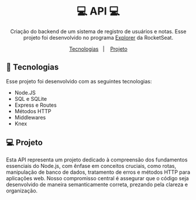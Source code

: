 <h1 align="center">💻 API 💻</h1>

<p align="center">
Criação do backend de um sistema de registro de usuários e notas. Esse projeto foi desenvolvido no programa <a href="https://www.rocketseat.com.br/explorer">Explorer</a> da RocketSeat.
</p>

<p align="center">
  <a href="#🚀-tecnologias">Tecnologias</a>&nbsp;&nbsp;&nbsp;|&nbsp;&nbsp;&nbsp;
  <a href="#💻-projeto">Projeto</a>
</p>

## 🚀 Tecnologias

Esse projeto foi desenvolvido com as seguintes tecnologias:

- Node.JS
- SQL e SQLite
- Express e Routes
- Métodos HTTP
- Middlewares
- Knex

## 💻 Projeto

Esta API representa um projeto dedicado à compreensão dos fundamentos essenciais do Node.js, com ênfase em conceitos cruciais, como rotas, manipulação de banco de dados, tratamento de erros e métodos HTTP para aplicações web. Nosso compromisso central é assegurar que o código seja desenvolvido de maneira semanticamente correta, prezando pela clareza e organização.